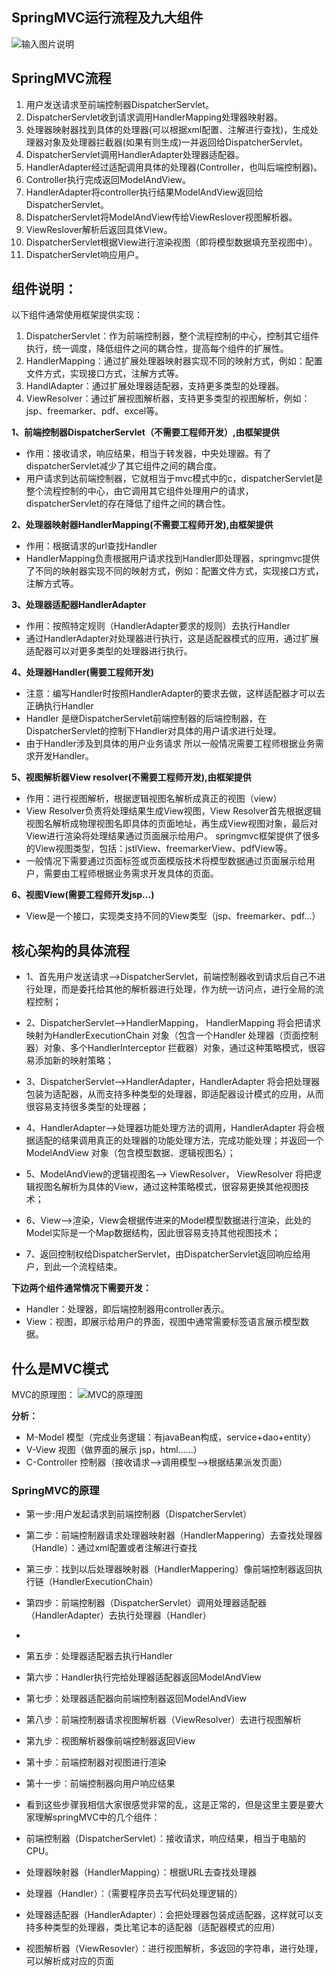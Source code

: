 ## SpringMVC运行流程及九大组件

![输入图片说明](https://tsyokoko-typora-images.oss-cn-shanghai.aliyuncs.com/img/135845_cb034280_1478371.png "21D3022E-0B0C-4F3B-B5B0-C3CB55B4F744.png")

## SpringMVC流程

1. 用户发送请求至前端控制器DispatcherServlet。
1. DispatcherServlet收到请求调用HandlerMapping处理器映射器。
1. 处理器映射器找到具体的处理器(可以根据xml配置、注解进行查找)，生成处理器对象及处理器拦截器(如果有则生成)一并返回给DispatcherServlet。
1. DispatcherServlet调用HandlerAdapter处理器适配器。
1. HandlerAdapter经过适配调用具体的处理器(Controller，也叫后端控制器)。
1. Controller执行完成返回ModelAndView。
1. HandlerAdapter将controller执行结果ModelAndView返回给DispatcherServlet。
1. DispatcherServlet将ModelAndView传给ViewReslover视图解析器。
1. ViewReslover解析后返回具体View。
1. DispatcherServlet根据View进行渲染视图（即将模型数据填充至视图中）。
1. DispatcherServlet响应用户。

## 组件说明：
以下组件通常使用框架提供实现：

1. DispatcherServlet：作为前端控制器，整个流程控制的中心，控制其它组件执行，统一调度，降低组件之间的耦合性，提高每个组件的扩展性。
1. HandlerMapping：通过扩展处理器映射器实现不同的映射方式，例如：配置文件方式，实现接口方式，注解方式等。 
1. HandlAdapter：通过扩展处理器适配器，支持更多类型的处理器。
1. ViewResolver：通过扩展视图解析器，支持更多类型的视图解析，例如：jsp、freemarker、pdf、excel等。

 **1、前端控制器DispatcherServlet（不需要工程师开发）,由框架提供** 
- 作用：接收请求，响应结果，相当于转发器，中央处理器。有了dispatcherServlet减少了其它组件之间的耦合度。
- 用户请求到达前端控制器，它就相当于mvc模式中的c，dispatcherServlet是整个流程控制的中心，由它调用其它组件处理用户的请求，dispatcherServlet的存在降低了组件之间的耦合性。

 **2、处理器映射器HandlerMapping(不需要工程师开发),由框架提供** 
- 作用：根据请求的url查找Handler
- HandlerMapping负责根据用户请求找到Handler即处理器，springmvc提供了不同的映射器实现不同的映射方式，例如：配置文件方式，实现接口方式，注解方式等。

 **3、处理器适配器HandlerAdapter** 
- 作用：按照特定规则（HandlerAdapter要求的规则）去执行Handler
- 通过HandlerAdapter对处理器进行执行，这是适配器模式的应用，通过扩展适配器可以对更多类型的处理器进行执行。

 **4、处理器Handler(需要工程师开发)** 
- 注意：编写Handler时按照HandlerAdapter的要求去做，这样适配器才可以去正确执行Handler
- Handler 是继DispatcherServlet前端控制器的后端控制器，在DispatcherServlet的控制下Handler对具体的用户请求进行处理。
- 由于Handler涉及到具体的用户业务请求 所以一般情况需要工程师根据业务需求开发Handler。


 **5、视图解析器View resolver(不需要工程师开发),由框架提供** 
-  作用：进行视图解析，根据逻辑视图名解析成真正的视图（view）
- View Resolver负责将处理结果生成View视图，View Resolver首先根据逻辑视图名解析成物理视图名即具体的页面地址，再生成View视图对象，最后对View进行渲染将处理结果通过页面展示给用户。 springmvc框架提供了很多的View视图类型，包括：jstlView、freemarkerView、pdfView等。
- 一般情况下需要通过页面标签或页面模版技术将模型数据通过页面展示给用户，需要由工程师根据业务需求开发具体的页面。


 **6、视图View(需要工程师开发jsp...)** 
- View是一个接口，实现类支持不同的View类型（jsp、freemarker、pdf...）


## 核心架构的具体流程
- 1、首先用户发送请求——>DispatcherServlet，前端控制器收到请求后自己不进行处理，而是委托给其他的解析器进行处理，作为统一访问点，进行全局的流程控制；

- 2、DispatcherServlet——>HandlerMapping， HandlerMapping 将会把请求映射为HandlerExecutionChain 对象（包含一个Handler 处理器（页面控制器）对象、多个HandlerInterceptor 拦截器）对象，通过这种策略模式，很容易添加新的映射策略；

- 3、DispatcherServlet——>HandlerAdapter，HandlerAdapter 将会把处理器包装为适配器，从而支持多种类型的处理器，即适配器设计模式的应用，从而很容易支持很多类型的处理器；

- 4、HandlerAdapter——>处理器功能处理方法的调用，HandlerAdapter 将会根据适配的结果调用真正的处理器的功能处理方法，完成功能处理；并返回一个ModelAndView 对象（包含模型数据、逻辑视图名）；

- 5、ModelAndView的逻辑视图名——> ViewResolver， ViewResolver 将把逻辑视图名解析为具体的View，通过这种策略模式，很容易更换其他视图技术；

- 6、View——>渲染，View会根据传进来的Model模型数据进行渲染，此处的Model实际是一个Map数据结构，因此很容易支持其他视图技术；

- 7、返回控制权给DispatcherServlet，由DispatcherServlet返回响应给用户，到此一个流程结束。


 **下边两个组件通常情况下需要开发：** 
- Handler：处理器，即后端控制器用controller表示。
- View：视图，即展示给用户的界面，视图中通常需要标签语言展示模型数据。

## 什么是MVC模式
MVC的原理图：
![MVC的原理图](https://tsyokoko-typora-images.oss-cn-shanghai.aliyuncs.com/img/249993-20170207135959401-404841652.png "在这里输入图片标题")

 **分析：** 
- M-Model 模型（完成业务逻辑：有javaBean构成，service+dao+entity）
- V-View 视图（做界面的展示  jsp，html……）
- C-Controller 控制器（接收请求—>调用模型—>根据结果派发页面）

### SpringMVC的原理
- 第一步:用户发起请求到前端控制器（DispatcherServlet）

- 第二步：前端控制器请求处理器映射器（HandlerMappering）去查找处理器（Handle）：通过xml配置或者注解进行查找

- 第三步：找到以后处理器映射器（HandlerMappering）像前端控制器返回执行链（HandlerExecutionChain）

- 第四步：前端控制器（DispatcherServlet）调用处理器适配器（HandlerAdapter）去执行处理器（Handler）
- 
- 第五步：处理器适配器去执行Handler

- 第六步：Handler执行完给处理器适配器返回ModelAndView

- 第七步：处理器适配器向前端控制器返回ModelAndView

- 第八步：前端控制器请求视图解析器（ViewResolver）去进行视图解析

- 第九步：视图解析器像前端控制器返回View

- 第十步：前端控制器对视图进行渲染

- 第十一步：前端控制器向用户响应结果

- 看到这些步骤我相信大家很感觉非常的乱，这是正常的，但是这里主要是要大家理解springMVC中的几个组件：

- 前端控制器（DispatcherServlet）：接收请求，响应结果，相当于电脑的CPU。

- 处理器映射器（HandlerMapping）：根据URL去查找处理器

- 处理器（Handler）：（需要程序员去写代码处理逻辑的）

- 处理器适配器（HandlerAdapter）：会把处理器包装成适配器，这样就可以支持多种类型的处理器，类比笔记本的适配器（适配器模式的应用）

- 视图解析器（ViewResovler）：进行视图解析，多返回的字符串，进行处理，可以解析成对应的页面

 
